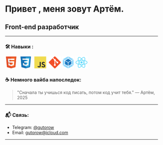 # Привет , меня зовут Артём.
## Front-end разработчик 

---

### :hammer_and_wrench: Навыки : 
<div>
  <img src="https://github.com/devicons/devicon/blob/master/icons/html5/html5-original.svg" title="HTML5" alt="HTML" width="40" height="40"/>&nbsp;
  <img src="https://github.com/devicons/devicon/blob/master/icons/css3/css3-original.svg"  title="CSS3" alt="CSS" width="40" height="40"/>&nbsp;
  <img src="https://github.com/devicons/devicon/blob/master/icons/javascript/javascript-original.svg" title="JavaScript" alt="JavaScript" width="40" height="40"/>&nbsp;
  <img src="https://github.com/devicons/devicon/blob/master/icons/git/git-plain.svg" title="Git" **alt="Git" width="40" height="40"/>
  <img src="https://github.com/devicons/devicon/blob/master/icons/webpack/webpack-original.svg" title="Webpack" **alt="Webpack" width="40" height="40"/>
  <img src="https://github.com/devicons/devicon/blob/master/icons/react/react-original.svg" title="Webpack" **alt="Webpack" width="40" height="40"/>
</div>

### ☕ Немного вайба напоследок:

> "Сначала ты учишься код писать, потом код учит тебя." — Артём, 2025

---

### 📬 Связь:

- Telegram: [@gutorow](https://t.me/gutorow)  
- Email: gutorow@icloud.com  

---
